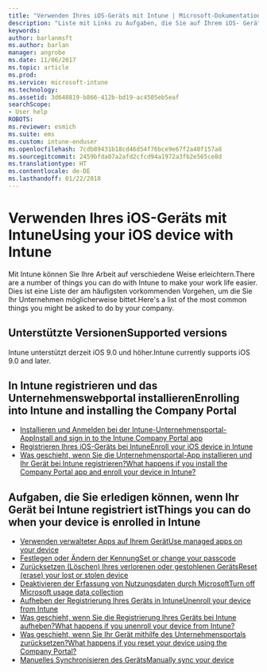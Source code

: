 ```yaml
---
title: "Verwenden Ihres iOS-Geräts mit Intune | Microsoft-Dokumentation"
description: "Liste mit Links zu Aufgaben, die Sie auf Ihrem iOS- Gerät ausführen können, wenn das Gerät bei Intune registriert ist."
keywords: 
author: barlanmsft
ms.author: barlan
manager: angrobe
ms.date: 11/06/2017
ms.topic: article
ms.prod: 
ms.service: microsoft-intune
ms.technology: 
ms.assetid: 3d648819-b866-412b-bd19-ac4505eb5eaf
searchScope:
- User help
ROBOTS: 
ms.reviewer: esmich
ms.suite: ems
ms.custom: intune-enduser
ms.openlocfilehash: 7cdb89431b18cd46d54f76bce9e67f2a40f157a8
ms.sourcegitcommit: 2459bfda07a2afd2cfcd94a1972a3fb2e565ce8d
ms.translationtype: HT
ms.contentlocale: de-DE
ms.lasthandoff: 01/22/2018
---
```

# <a name="using-your-ios-device-with-intune"></a><span data-ttu-id="aea28-103">Verwenden Ihres iOS-Geräts mit Intune</span><span class="sxs-lookup"><span data-stu-id="aea28-103">Using your iOS device with Intune</span></span>

<span data-ttu-id="aea28-104">Mit Intune können Sie Ihre Arbeit auf verschiedene Weise erleichtern.</span><span class="sxs-lookup"><span data-stu-id="aea28-104">There are a number of things you can do with Intune to make your work life easier.</span></span> <span data-ttu-id="aea28-105">Dies ist eine Liste der am häufigsten vorkommenden Vorgehen, um die Sie Ihr Unternehmen möglicherweise bittet.</span><span class="sxs-lookup"><span data-stu-id="aea28-105">Here's a list of the most common things you might be asked to do by your company.</span></span>

## <a name="supported-versions"></a><span data-ttu-id="aea28-106">Unterstützte Versionen</span><span class="sxs-lookup"><span data-stu-id="aea28-106">Supported versions</span></span>

<span data-ttu-id="aea28-107">Intune unterstützt derzeit iOS 9.0 und höher.</span><span class="sxs-lookup"><span data-stu-id="aea28-107">Intune currently supports iOS 9.0 and later.</span></span>

## <a name="enrolling-into-intune-and-installing-the-company-portal"></a><span data-ttu-id="aea28-108">In Intune registrieren und das Unternehmenswebportal installieren</span><span class="sxs-lookup"><span data-stu-id="aea28-108">Enrolling into Intune and installing the Company Portal</span></span>

- [<span data-ttu-id="aea28-109">Installieren und Anmelden bei der Intune-Unternehmensportal-App</span><span class="sxs-lookup"><span data-stu-id="aea28-109">Install and sign in to the Intune Company Portal app</span></span>](install-and-sign-in-to-the-intune-company-portal-app-ios.md)
- [<span data-ttu-id="aea28-110">Registrieren Ihres iOS-Geräts bei Intune</span><span class="sxs-lookup"><span data-stu-id="aea28-110">Enroll your iOS device in Intune</span></span>](enroll-your-device-in-intune-ios.md)
- [<span data-ttu-id="aea28-111">Was geschieht, wenn Sie die Unternehmensportal-App installieren und Ihr Gerät bei Intune registrieren?</span><span class="sxs-lookup"><span data-stu-id="aea28-111">What happens if you install the Company Portal app and enroll your device in Intune?</span></span>](what-happens-if-you-install-the-Company-Portal-app-and-enroll-your-device-in-intune-ios.md)

## <a name="things-you-can-do-when-your-device-is-enrolled-in-intune"></a><span data-ttu-id="aea28-112">Aufgaben, die Sie erledigen können, wenn Ihr Gerät bei Intune registriert ist</span><span class="sxs-lookup"><span data-stu-id="aea28-112">Things you can do when your device is enrolled in Intune</span></span>

- [<span data-ttu-id="aea28-113">Verwenden verwalteter Apps auf Ihrem Gerät</span><span class="sxs-lookup"><span data-stu-id="aea28-113">Use managed apps on your device</span></span>](use-managed-apps-on-your-device-ios.md)
- [<span data-ttu-id="aea28-114">Festlegen oder Ändern der Kennung</span><span class="sxs-lookup"><span data-stu-id="aea28-114">Set or change your passcode</span></span>](set-or-change-your-passcode-ios.md)
  <!--- [Reset (erase) your lost or stolen device](reset-erase-your-lost-or-stolen-device-ios.md) -->
- [<span data-ttu-id="aea28-115">Zurücksetzen (Löschen) Ihres verlorenen oder gestohlenen Geräts</span><span class="sxs-lookup"><span data-stu-id="aea28-115">Reset (erase) your lost or stolen device</span></span>](reset-erase-your-device-cpwebsite.md)
- [<span data-ttu-id="aea28-116">Deaktivieren der Erfassung von Nutzungsdaten durch Microsoft</span><span class="sxs-lookup"><span data-stu-id="aea28-116">Turn off Microsoft usage data collection</span></span>](turn-off-microsoft-usage-data-collection-ios.md)
- [<span data-ttu-id="aea28-117">Aufheben der Registrierung Ihres Geräts in Intune</span><span class="sxs-lookup"><span data-stu-id="aea28-117">Unenroll your device from Intune</span></span>](unenroll-your-device-from-intune-ios.md)
- [<span data-ttu-id="aea28-118">Was geschieht, wenn Sie die Registrierung Ihres Geräts bei Intune aufheben?</span><span class="sxs-lookup"><span data-stu-id="aea28-118">What happens if you unenroll your device from Intune?</span></span>](what-happens-if-you-unenroll-your-device-from-intune-ios.md)
- [<span data-ttu-id="aea28-119">Was geschieht, wenn Sie Ihr Gerät mithilfe des Unternehmensportals zurücksetzen?</span><span class="sxs-lookup"><span data-stu-id="aea28-119">What happens if you reset your device using the Company Portal?</span></span>](what-happens-if-you-reset-your-device-using-the-company-portal-ios.md)
- [<span data-ttu-id="aea28-120">Manuelles Synchronisieren des Geräts</span><span class="sxs-lookup"><span data-stu-id="aea28-120">Manually sync your device</span></span>](sync-your-device-manually-ios.md)
